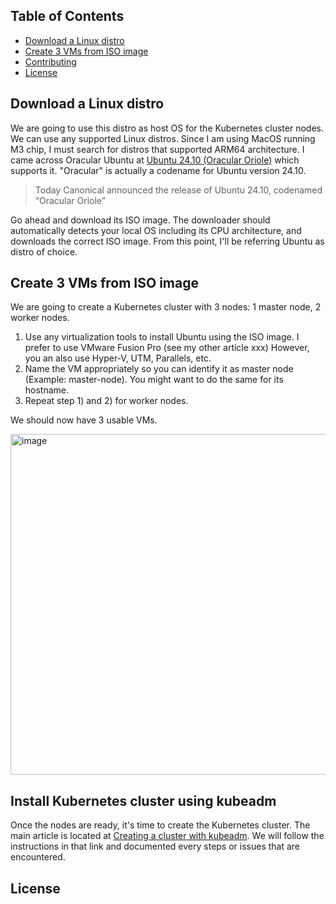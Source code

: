 ## Table of Contents

- [Download a Linux distro](#download-a-linux-distro)
- [Create 3 VMs from ISO image](#create-3-vms-from-iso-image)
- [Contributing](#contributing)
- [License](#license)

## Download a Linux distro 
We are going to use this distro as host OS for the Kubernetes cluster nodes. 
We can use any supported Linux distros. Since I am using MacOS running M3 chip, I must search for distros that supported ARM64 architecture. 
I came across Oracular Ubuntu at [Ubuntu 24.10 (Oracular Oriole)](https://cdimage.ubuntu.com/releases/oracular/release/) which supports it.
"Oracular" is actually a codename for Ubuntu version 24.10.

> Today Canonical announced the release of Ubuntu 24.10, codenamed “Oracular Oriole”

Go ahead and download its ISO image. The downloader should automatically detects your local OS including its CPU architecture, and downloads the correct ISO image. 
From this point, I'll be referring Ubuntu as distro of choice.

## Create 3 VMs from ISO image

We are going to create a Kubernetes cluster with 3 nodes: 1 master node, 2 worker nodes.

1. Use any virtualization tools to install Ubuntu using the ISO image.
   I prefer to use VMware Fusion Pro (see my other article xxx)
   However, you an also use Hyper-V, UTM, Parallels, etc.
2. Name the VM appropriately so you can identify it as master node (Example: master-node). You might want to do the same for its hostname. 
3. Repeat step 1) and 2) for worker nodes.

We should now have 3 usable VMs.

<img width="545" alt="image" src="https://github.com/user-attachments/assets/1e2ddb3c-69a5-4a78-a116-5a86a9992bd4" />

## Install Kubernetes cluster using kubeadm
Once the nodes are ready, it's time to create the Kubernetes cluster. The main article is located at [Creating a cluster with kubeadm](https://kubernetes.io/docs/setup/production-environment/tools/kubeadm/create-cluster-kubeadm/). We will follow the instructions in that link and documented every steps or issues that are encountered. 

## License
